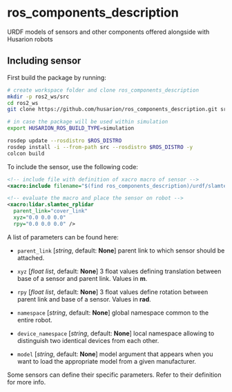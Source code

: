 # ros_components_description

URDF models of sensors and other components offered alongside with Husarion robots

## Including sensor

First build the package by running:

```bash
# create workspace folder and clone ros_components_description
mkdir -p ros2_ws/src
cd ros2_ws
git clone https://github.com/husarion/ros_components_description.git src/ros_components_description

# in case the package will be used within simulation
export HUSARION_ROS_BUILD_TYPE=simulation

rosdep update --rosdistro $ROS_DISTRO
rosdep install -i --from-path src --rosdistro $ROS_DISTRO -y
colcon build
```

To include the sensor, use the following code:

```xml
<!-- include file with definition of xacro macro of sensor -->
<xacro:include filename="$(find ros_components_description)/urdf/slamtec_rplidar.urdf.xacro" ns="lidar" />

<!-- evaluate the macro and place the sensor on robot -->
<xacro:lidar.slamtec_rplidar
  parent_link="cover_link"
  xyz="0.0 0.0 0.0"
  rpy="0.0 0.0 0.0" />
```

A list of parameters can be found here:

- `parent_link` [*string*, default: **None**] parent link to which sensor should be attached.
- `xyz` [*float list*, default: **None**] 3 float values defining translation between base of a sensor and parent link. Values in **m**.
- `rpy` [*float list*, default: **None**] 3 float values define rotation between parent link and base of a sensor. Values in **rad**.
- `namespace` [*string*, default: **None**] global namespace common to the entire robot.
- `device_namespace` [*string*, default: **None**] local namespace allowing to distinguish two identical devices from each other.

- `model` [*string*, default: **None**] model argument that appears when you want to load the appropriate model from a given manufacturer.

Some sensors can define their specific parameters. Refer to their definition for more info.
